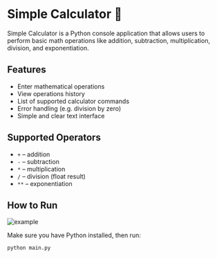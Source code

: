 # Simple Calculator 🧮

Simple Calculator is a Python console application that allows users to perform basic math operations like addition, subtraction, multiplication, division, and exponentiation.

## Features

- Enter mathematical operations
- View operations history
- List of supported calculator commands
- Error handling (e.g. division by zero)
- Simple and clear text interface

## Supported Operators

- `+` – addition
- `-` – subtraction
- `*` – multiplication
- `/` – division (float result)
- `**` – exponentiation

## How to Run

![example](https://github.com/user-attachments/assets/c3fd85fb-37d2-4877-8ef9-edacf97264e4)

Make sure you have Python installed, then run:

```bash
python main.py

